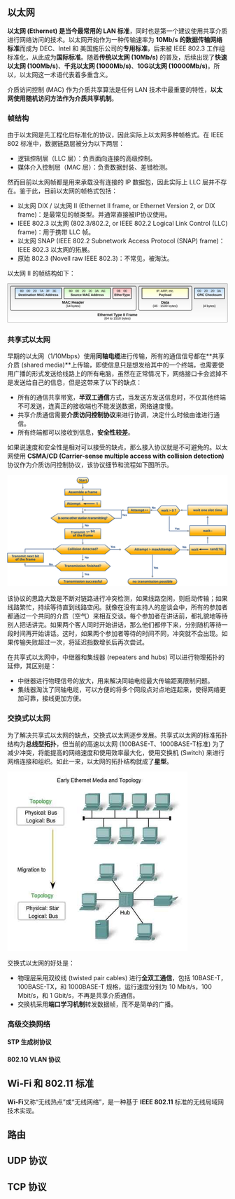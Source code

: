 ## 以太网

**以太网 (Ethernet) 是当今最常用的 LAN 标准**，同时也是第一个建议使用共享介质进行网络访问的技术。以太网开始作为一种传输速率为 **10Mb/s 的数据传输网络标准**而成为 DEC、Intel 和 美国施乐公司的**专用标准**，后来被 IEEE 802.3 工作组标准化，从此成为**国际标准**。随着**传统以太网 (10Mb/s)** 的普及，后续出现了**快速以太网 (100Mb/s)**、**千兆以太网 (1000Mb/s)**、**10G以太网 (10000Mb/s)**。所以，以太网这一术语代表着多重含义。

介质访问控制 (MAC) 作为介质共享算法是任何 LAN 技术中最重要的特性，**以太网使用随机访问方法作为介质共享机制**。

### 帧结构

由于以太网是先工程化后标准化的协议，因此实际上以太网多种帧格式。在 IEEE 802 标准中，数据链路层被分为以下两层：

- 逻辑控制层（LLC 层）：负责面向连接的高级控制。
- 媒体介入控制层（MAC 层）：负责数据封装、差错检测。

然而目前以太网帧都是用来承载没有连接的 IP 数据包，因此实际上 LLC 层并不存在。鉴于此，目前以太网的帧格式包括：

- 以太网 DIX / 以太网 II (Ethernet II frame, or Ethernet Version 2, or DIX frame)：是最常见的帧类型。并通常直接被IP协议使用。
- IEEE 802.3 以太网 (802.3/802.2, or IEEE 802.2 Logical Link Control (LLC) frame)：用于携带 LLC 帧。
- 以太网 SNAP (IEEE 802.2 Subnetwork Access Protocol (SNAP) frame)：IEEE 802.3 以太网的拓展。
- 原始 802.3 (Novell raw IEEE 802.3)：不常见，被淘汰。

以太网 II 的帧结构如下：

![ethernet-2-frame](media/Ethernet_Type_II_Frame_format.svg)

### 共享式以太网

早期的以太网（1/10Mbps）使用**同轴电缆**进行传输，所有的通信信号都在**共享介质 (shared media)**上传输，即使信息只是想发给其中的一个终端，也需要使用广播的形式发送给线路上的所有电脑，虽然在正常情况下，网络接口卡会滤掉不是发送给自己的信息，但是这带来了以下的缺点：

- 所有的通信共享带宽，**半双工通信**方式，当发送方发送信息时，不仅其他终端不可发送，连真正的接收端也不能发送数据，网络速度慢。
- 共享介质通信需要**介质访问控制协议**来进行协调，决定什么时候由谁进行通信。
- 所有终端都可以接收到信息，**安全性较差**。

如果说速度和安全性是相对可以接受的缺点，那么接入协议就是不可避免的。以太网使用 **CSMA/CD (Carrier-sense multiple access with collision detection)** 协议作为介质访问控制协议，该协议细节和流程如下图所示。

![CSMACD-Algorithm](media/CSMACD-Algorithm.svg)

该协议的思路大致是不断对链路进行冲突检测，如果线路空闲，则启动传输；如果线路繁忙，持续等待直到线路空闲。就像在没有主持人的座谈会中，所有的参加者都通过一个共同的介质（空气）来相互交谈。每个参加者在讲话前，都礼貌地等待别人把话讲完。如果两个客人同时开始讲话，那么他们都停下来，分别随机等待一段时间再开始讲话。这时，如果两个参加者等待的时间不同，冲突就不会出现。如果传输失败超过一次，将延迟指数增长后再次尝试。

在共享式以太网中，中继器和集线器 (repeaters and hubs) 可以进行物理拓扑的延伸，其区别是：

- 中继器进行物理信号的放大，用来解决同轴电缆最大传输距离限制问题。
- 集线器淘汰了同轴电缆，可以方便的将多个网段点对点地连起来，使得网络更加可靠，接线更加方便。

### 交换式以太网

为了解决共享式以太网的缺点，交换式以太网逐步发展。共享式以太网的标准拓扑结构为**总线型拓扑**，但当前的高速以太网 (100BASE-T、1000BASE-T标准) 为了减少冲突，将能提高的网络速度和使用效率最大化，使用交换机 (Switch) 来进行网络连接和组织。如此一来，以太网的拓扑结构就成了**星型**。

![ethernet-topology](media/c9b5fc26e4e5b5ef13d7c53396d47bf3.jpg)

交换式以太网的好处是：

- 物理层采用双绞线 (twisted pair cables) 进行**全双工通信**，包括 10BASE-T，100BASE-TX，和 1000BASE-T 规格，运行速度分别为 10 Mbit/s，100 Mbit/s，和 1 Gbit/s，不再是共享介质通信。
- 交换机采用**端口学习机制**转发数据帧，而不是简单的广播。

### 高级交换网络

#### STP 生成树协议

#### 802.1Q VLAN 协议

## Wi-Fi 和 802.11 标准

**Wi-Fi**又称“无线热点”或“无线网络”，是一种基于 **IEEE 802.11** 标准的无线局域网技术实现。



## 路由

## UDP 协议

## TCP 协议

